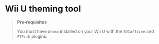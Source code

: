 # Wii U theming tool

> **Pre-requisites**
>
> You must have `Aroma` installed on your Wii U with the `SDCaffiine` and `FTPiiU` plugins.


